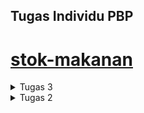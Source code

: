 ## Tugas Individu PBP

# [stok-makanan](https://stok-nyamnyam.adaptable.app/)

<details>
<summary> Tugas 3 </summary>

## Perbedaan antara _form_ `POST`dan `GET` dalam Django

Method `POST` merupakan method protokol HTTP untuk mengirimkan data ke server. Pada method `POST`, data dikirim sebagai dari body request sehingga tidak terlihat dalam URL. Method ini sesuai untuk mengirimkan data yang lebih besar jika dibandingkan dengan method `GET`, seperti _upload file_.

Method `GET` merupakan method protokol HTTP untuk mengambil data dari server. Berbeda dengan `POST`, method `GET` tidak cocok untuk mengirimkan data sensitif sebab data yang dikirimkan melalui method `GET` terlihat dalam URL (data ditambahkan sebagai parameter query). Kapasitas data method `GET` lebih kecil dibandingkan method `POST`. Oleh karena itu, method ini lebih sesuai untuk mendapatkan data yang relatif kecil, seperti saat _membuka halaman web yang bersifat publik_.

## Perbedaan utama antara XML, JSON, dan HTML dalam konteks pengiriman data

#### XML (eXtensible Markup Language)

XML digunakan untuk mengorganisir data dalam hierarki yang terstruktur, seperti mengorganisir berkas dalam folder dan subfolder komputer. Tag pembuka dan penutup yang mendefinisikan elemen dan atribut (sintaks XML dapat dianalogikan seperti HTML yang menyimpan data dalam bentuk tree node), memungkinkan fleksibilitas dalam mendefinisikan \_form_at data yang sesuai dengan kebutuhan aplikasi.

- XML biasanya digunakan untuk data yang perlu diorganisir dengan struktur yang kompleks karena menggunakan tag pada setiap elemen data. Contoh penggunaannya, seperti konfigurasi aplikasi atau pertukaran data antarsistem yang berbeda.

#### JSON (JavaScript Object Notation)

JSON digunakan untuk menyimpan data dalam \_form_at objek dengan pasangan `key-value`, seperti \_form_at daftar kontak di ponsel. Fomat yang relatif singkat dan intuitif tersebut memudahkan manusia dalam membaca dan memahaminya.

- JSON cocok untuk pertukaran data dalam pengembangan web karena sederhana, ringkas, dan relatif mudah di-parsing. JSON menggunakan `dictionary` dan `list` sebagai _container_ sehingga mudah dibaca oleh mesin juga. Data dikirim dalam bentuk JavaScript sehingga lebih mudah dimanipulasi sehingga JSON sering digunakan.

#### HTML (HyperText Markup Language)

HTML digunakan untuk mengirimkan tampilan halaman web, dapat diibaratkan seperti membangun struktur rumah dengan kamar, pintu, dan jendela. `HTML` lebih cocok jika client-nya adalah manusia, bukan aplikasi yang mengambil data (karena diperlukan parsing). Proses parsing akan memakan waktu dan kurang efisien.

## Mengapa JSON sering digunakan dalam pertukaran data antara aplikasi web modern?

`JSON` sering digunakan karena penyajian data yang lebih sederhana dari `XML` sehingga lebih efisien. Ditambah, \_form_at ini lebih mudah dibaca oleh manusia dan mesin, seperti yang telah disebutkan sebelumnya.

## Cara Implementasi

1. Membuat direktori `templates` di _root folder_. Di dalam folder tersebut, saya menambahkan `base.html` sebagai template.

2. Membuat `_form_s.py` di `main` yang mengimplementasikan `django._form_s` untuk membantu penyusunan struktur input _form_ yang akan dibuat. Kode yang saya gunakan mirip dengan yang telah diajarkan saat tutorial. Perbedaanya terdapat pada nama model yang sekarang menjadi `Item` dan sebuah field `amount` yang menggantikan field `price`.

```
from django.forms import ModelForm
from main.models import Item

class ProductForm(ModelForm):
    class Meta:
        model = Item
        fields = ["name", "amount", "description"]
```

3. Memodifikasi `views.py` dengan menambahkan fungsi-fungsi yang dibutuhkan. Fungsi dalam `views.py`:
   `show_main` --> menampilkan data `Item` melalui _form_
   `create_product`
   `show_html` --> menampilkan data dalam bentuk HTML
   `show_xml` --> menampilkan data dalam bentuk XML
   `show_json` --> menampilkan data dalam bentuk JSON
   `show_xml_by_id` --> menampilkan data dalam bentuk XML berdasarkan id tertentu
   `show_json_by_id` --> menampilkan data dalam bentuk JSON berdasarkan id tertentu

4. Melakukan routing dengan mengimpor fungsi-fungsi yang ada pada `views.py` dalam `urls.py` yang terdapat pada `main` folder. Kemudian, menambahkan _path url_ untuk setiap fungsi dalam `urls.py`. Hal ini bertujuan untuk mengakses fungsi-fungsi yang sudah diimport sebelumnya.

5. Membuat berkas `create_product.html` di `main/templates`, seperti pada tutorial.

6. Memodifikasi `main.html` pada `main/templates` untuk menampilkan data produk dalam bentuk table dan menambahkan tombol `Add New Product` yang akan _redirect_ ke halaman _form_.

## Screenshots Postman

### HTML

![](/img_tugas3/html-1.png)
![](/img_tugas3/html-2.png)
![](/img_tugas3/html-3.png)

### XML

![](/img_tugas3/xml.png)

### JSON

![](/img_tugas3/json.png)

### XML by ID

![](/img_tugas3/xml_id1.png)
![](/img_tugas3/xml_id2.png)

### JSON by ID

![](/img_tugas3/json_id1.png)
![](/img_tugas3/json_id2.png)

</details>

<details>
<summary> Tugas 2 </summary>
## 1. Cara Implementasi

1. Memilih direktori lokal yang akan menyimpan proyek Git dan melakukan inisiasi repositori baru dengan berintah `git init`.

- Menghubungkan keduanya dengan perintah `git remote add origin <url_repo_github>`.
- Membuat virtual environment untuk projek baru ini dengan `python -m venv env` dan mengaktifkannya `env\Scripts\activate.bat`.
- Pada direktori yang sama, saya menambahkan berkas `requirements.txt` yang berisi dependencies sebagai berikut:
  ```
  Django
  Gunicorn
  Whitenoise
  psycopg2-binary
  requests
  urllib3
  ```
- Memasang dependencies dengan perintah `pip install -r requirements.txt`
- Membuat proyek Django baru Bernama `stok_makanan` dengan perintah `django-admin startproject stok_makanan .`
- Menambahkan file `.gitignore`
- Mengatur akses aplikasi web dengan menambahkan `\*` pada `ALLOWED_HOST` pada `settings.py`
- Mendaftarkan `main` dalam proyek _stok makanan_:
  - Membuat aplikasi `main` dalam proyek `stok_makanan` dengan `python manage.py startapp main`
  - Menambahkan `main` ke `INSTALLED_APPS` dalam `settings.py`
- Menambahkan direktori `template` pada direktori `main`
- Menambahkan file `main.html` dalam direktori `templates` pada aplikasi `main` yang nantinya akan menampilkan data aplikasi
- Menambahkan fungsi `show_main` pada `views.py` yang ada pada direksori aplikasi `main` yang berfungsi mengatur permintaan HTTP dan mengembalikan tampilan yang sesuai.
- Melakukan routing URL
  - Mengonfigurasi routing URL aplikasi main agar dapat diakses melalui peramban web
    - Membuat berkas `urls.py` dalam direktori `main`, seperti yang telah diberikan saat tutorial
  - Mengonfigurasi routing URL proyek untuk menghubungkannya ke tampilan `main`
    - Menambahkan rute URL pada `urls.py` dalam direktori proyek `stok_makanan`, seperti yang telah diberikan saat tutorial
- Mengubah berkas `models.py` dalam aplikasi `main` sesuai kebutuhan
  - Menambahkan `Item` dengan atribut `name`, `amount`, dan `description`
    - name sebagai nama item dengan tipe CharField.
    - amount sebagai jumlah item dengan tipe IntegerField.
    - description sebagai deskripsi item dengan tipe TextField.
- Menambahkan unit test `tests.py` pada direktori aplikasi `main`, seperti yang diberikan pada tutorial
- Melakukan deployment proyek pada Adaptable.io, seperti yang dicontohkan pada tutorial dengan melakukan penyesuaian yang dibutuhkan dan start command `python manage.py migrate && gunicorn stok_makanan.wsgi`

## 2. Bagan

![Bagan](bagan.png)

Penjelasan bagan:

1. Client memerintahkan peramban web untuk mengunjungi situs berbasis django.
2. Peramban akan mengirimkan `HTTP Request` dari client ke server situs yang dikunjungi. Request akan dihandle oleh `urls.py`.
3. Setelah pattern ditemukan, function dalam `views.py` yang sesuai (fungsi yang terikat dengan url tersebut) akan memproses request client. `models.py` menyimpan data dan logika aplikasi. `views.py` memproses request dengan menampilkan data dari model (models.py) dan menghubungkannya dengan template (.html).
4. Setelah itu, peramban web akan mengirimkan halaman web yang diminta client berupa `html`. Peramban client merender `html` sebagai `HTTP Response` dari server django.

## 3. Virtual Environment

### Mengapa menggunakan virtual environment?

Penggunaan virtual environment pada proyek django lebih disarankan dibandingkan tanpa menggunakannya.Virtual environment berguna untuk mengisolasi package serta dependencies dari aplikasi sehingga tidak bertabrakan dengan dependencies lain yang ada pada komputer. Jika dibayagkan, pada tiap proyeknya kita akan memiliki python yang berbeda. Hal ini membantu kita dalam mengelola dependencies proyek sehingga dapat menghindari terjadinya konflik.

### Apakah aplikasi web berbasis Django dapat dibuat tanpa menggunakan virtual environment?

Ya. Proyek django tetap dapat dibuat tanpa menggunakan virtual environment selama python sistem kita memiliki depedensi yang akan digunakan.

## 4. MVC, MVT, dan MVVM

Konsep arsitektur dalam pengembangan web untuk memisahkan komponen-komponen utama sebuah aplikasi. Hal ini akan memungkinkan pengembang web untuk mengorganisasi dan mengelola kode dengan lebih terstruktur.

### MVC (Model View Controller)

<img src=https://ristek.link/mvc-pic>

Model: bagian yang mengelola data dan logika aplikasi
View: bagian yang mengatur tampilan data dari model
Controller: bagian yang bertugas mengatur _flow_ interaksi `model` dan `view`. Meneruskan hasil manipulasi data dari `model` ke `view` yang akan ditampilkan pada layar pengguna

### MVT (Model View Template)

<img src=https://miro.medium.com/v2/resize:fit:1400/0*8ZFh-CsrMi7bQG0O.jpg>

Model: bagian yang mengelola data dan logika aplikasi
View: bagian yang menampilkan data dari `model` dan menghubungkannya dengan `template`
Template: bagian yang mengatur tampilan antarmuka pengguna (serupa dengan `Controller` pada `MVC`)

### MVVM (Model View ViewModel)

<img src=https://media.geeksforgeeks.org/wp-content/uploads/20221012200730/gfgmvvm.png>

Pola desain yang membedakan UI dengan logika dari aplikasi. `Viewmodel` serupa dengan `Controller`. Konsep ini memungkinkan pengembang melakukan pemisahan kerja yang lebih baik antara UI dengan logika.

Model: bagian yang mengatur data dan logika aplikasi
View: bagian yang mengatur tampilan antarmuka pengguna, tetapi tidak mengolah data
ViewModel: bagian yang menghubungkan `model` dan `view`, meneruskan data yang akan ditampilkan ke `view`

## Perbedaan

Pada konsep MVC, pemisahan kerja lebih tegas dibanding konsep lainnya. Bagian yang serupa dengan `Controller pada MVC` adalah `Template pada MVT` dan `ViewModel pada MVVM`. Meski demikian, terdapat perbedaan di antara ketiga konsep, seperti yang telah disampaikan sebelumnya.

</details>
